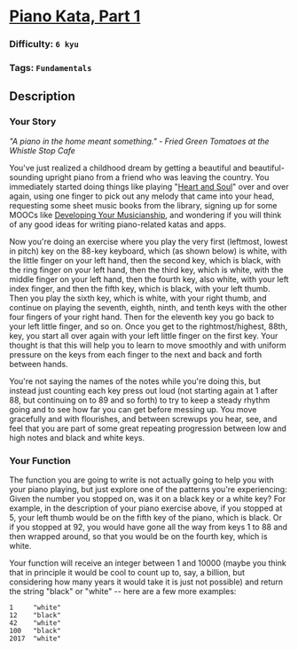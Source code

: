 # [Piano Kata, Part 1](https://www.codewars.com/kata/589273272fab865136000108)

### Difficulty: `6 kyu`

### Tags: `Fundamentals`

## Description

### Your Story
*"A piano in the home meant something." - Fried Green Tomatoes at the Whistle Stop Cafe*

You've just realized a childhood dream by getting a beautiful and beautiful-sounding upright piano from a friend who was leaving the country. You immediately started doing things like playing "[Heart and Soul](https://en.wikipedia.org/wiki/Heart_and_Soul_(1938_song)#Musical_format)" over and over again, using one finger to pick out any melody that came into your head, requesting some sheet music books from the library, signing up for some MOOCs like [Developing Your Musicianship](https://www.coursera.org/learn/develop-your-musicianship), and wondering if you will think of any good ideas for writing piano-related katas and apps.

Now you're doing an exercise where you play the very first (leftmost, lowest in pitch) key on the 88-key keyboard, which (as shown below) is white, with the little finger on your left hand, then the second key, which is black, with the ring finger on your left hand, then the third key, which is white, with the middle finger on your left hand, then the fourth key, also white, with your left index finger, and then the fifth key, which is black, with your left thumb. Then you play the sixth key, which is white, with your right thumb, and continue on playing the seventh, eighth, ninth, and tenth keys with the other four fingers of your right hand. Then for the eleventh key you go back to your left little finger, and so on. Once you get to the rightmost/highest, 88th, key, you start all over again with your left little finger on the first key. Your thought is that this will help you to learn to move smoothly and with uniform pressure on the keys from each finger to the next and back and forth between hands.

You're not saying the names of the notes while you're doing this, but instead just counting each key press out loud (not starting again at 1 after 88, but continuing on to 89 and so forth) to try to keep a steady rhythm going and to see how far you can get before messing up. You move gracefully and with flourishes, and between screwups you hear, see, and feel that you are part of some great repeating progression between low and high notes and black and white keys.

### Your Function
The function you are going to write is not actually going to help you with your piano playing, but just explore one of the patterns you're experiencing: Given the number you stopped on, was it on a black key or a white key? For example, in the description of your piano exercise above, if you stopped at 5, your left thumb would be on the fifth key of the piano, which is black. Or if you stopped at 92, you would have gone all the way from keys 1 to 88 and then wrapped around, so that you would be on the fourth key, which is white.

Your function will receive an integer between 1 and 10000 (maybe you think that in principle it would be cool to count up to, say, a billion, but considering how many years it would take it is just not possible) and return the string "black" or "white" -- here are a few more examples:

```
1     "white"
12    "black"
42    "white"
100   "black"
2017  "white"
```